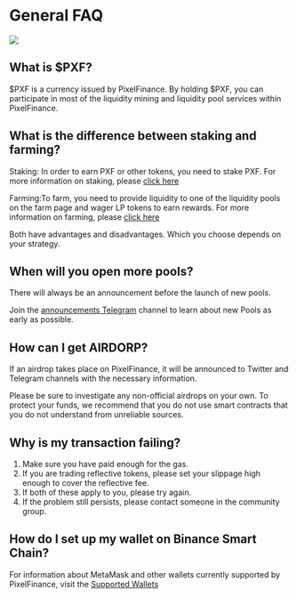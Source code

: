 # General FAQ

![](../../.gitbook/assets/pixel\_docs07.png)

## What is $PXF?

$PXF is a currency issued by PixelFinance. By holding $PXF, you can participate in most of the liquidity mining and liquidity pool services within PixelFinance.

## **What is the difference between staking and farming?**

Staking: In order to earn PXF or other tokens, you need to stake PXF. For more information on staking, please [click here](../../pixelswap-product/stake/staking-pools/)

Farming:To farm, you need to provide liquidity to one of the liquidity pools on the farm page and wager LP tokens to earn rewards. For more information on farming, please [click here](../../pixelswap-product/stake/yield-farming/)

Both have advantages and disadvantages. Which you choose depends on your strategy.

## When will you open more pools?

There will always be an announcement before the launch of new pools.

Join the [announcements Telegram](https://t.me/pixel\_announcement) channel to learn about new Pools as early as possible.

## How can I get AIRDORP?

If an airdrop takes place on PixelFinance, it will be announced to Twitter and Telegram channels with the necessary information.

Please be sure to investigate any non-official airdrops on your own. To protect your funds, we recommend that you do not use smart contracts that you do not understand from unreliable sources.

## Why is my transaction failing?

1. Make sure you have paid enough for the gas.
2. If you are trading reflective tokens, please set your slippage high enough to cover the reflective fee.
3. If both of these apply to you, please try again.
4. If the problem still persists, please contact someone in the community group.

## **How do I set up my wallet on Binance Smart Chain?**

For information about MetaMask and other wallets currently supported by PixelFinance, visit the [Supported Wallets](supported-wallets.md)
